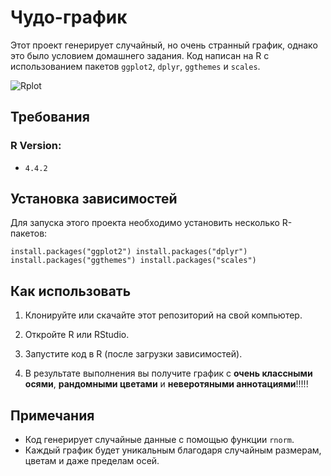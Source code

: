 # Чудо-график

Этот проект генерирует случайный, но очень странный график, однако это было условием домашнего задания. Код написан на R с использованием пакетов `ggplot2`, `dplyr`, `ggthemes` и `scales`.

![Rplot](https://github.com/user-attachments/assets/8a907329-1eb7-4a1a-b749-ca59d0ba931b)

## Требования

### R Version:
- `4.4.2`

## Установка зависимостей

Для запуска этого проекта необходимо установить несколько R-пакетов:
```
install.packages("ggplot2") install.packages("dplyr") install.packages("ggthemes") install.packages("scales")
```

## Как использовать

1. Клонируйте или скачайте этот репозиторий на свой компьютер.
2. Откройте R или RStudio.
3. Запустите код в R (после загрузки зависимостей).

4. В результате выполнения вы получите график с **очень классными осями**, **рандомными цветами** и **неверотяными аннотациями**!!!!!

## Примечания

- Код генерирует случайные данные с помощью функции `rnorm`.
- Каждый график будет уникальным благодаря случайным размерам, цветам и даже пределам осей.
